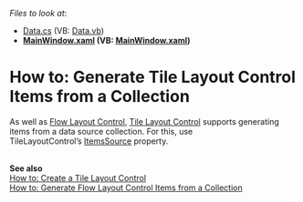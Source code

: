 <!-- default file list -->
*Files to look at*:

* [Data.cs](./CS/Data.cs) (VB: [Data.vb](./VB/Data.vb))
* **[MainWindow.xaml](./CS/MainWindow.xaml) (VB: [MainWindow.xaml](./VB/MainWindow.xaml))**
<!-- default file list end -->
# How to: Generate Tile Layout Control Items from a Collection 


<p>As well as <a href="https://documentation.devexpress.com/#WPF/CustomDocument8148">Flow Layout Control</a>, <a href="https://documentation.devexpress.com/#WPF/CustomDocument11541">Tile Layout Control</a> supports generating items from a data source collection. For this, use TileLayoutControl’s <a href="https://documentation.devexpress.com/#WPF/DevExpressXpfLayoutControlFlowLayoutControl_ItemsSourcetopic">ItemsSource</a> property.</p>
<p><br><strong>See also<br></strong><a href="https://www.devexpress.com/Support/Center/p/T201415">How to: Create a Tile Layout Control</a><br><a href="https://www.devexpress.com/Support/Center/p/T329408">How to: Generate Flow Layout Control Items from a Collection</a></p>

<br/>


